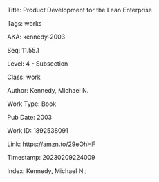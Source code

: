 Title:  Product Development for the Lean Enterprise

Tags:   works

AKA:    kennedy-2003

Seq:    11.55.1

Level:  4 - Subsection

Class:  work

Author: Kennedy, Michael N.

Work Type: Book

Pub Date: 2003

Work ID: 1892538091

Link:   https://amzn.to/29eOhHF

Timestamp: 20230209224009

Index:  Kennedy, Michael N.; 

